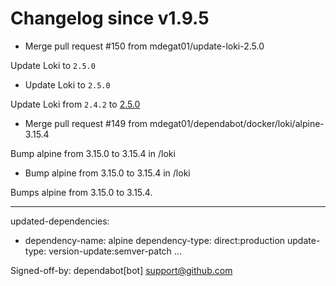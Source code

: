 # Changelog since v1.9.5
- Merge pull request #150 from mdegat01/update-loki-2.5.0

Update Loki to `2.5.0` 
- Update Loki to `2.5.0`

Update Loki from `2.4.2` to [2.5.0](https://github.com/grafana/loki/releases/tag/v2.5.0) 
- Merge pull request #149 from mdegat01/dependabot/docker/loki/alpine-3.15.4

Bump alpine from 3.15.0 to 3.15.4 in /loki 
- Bump alpine from 3.15.0 to 3.15.4 in /loki

Bumps alpine from 3.15.0 to 3.15.4.

---
updated-dependencies:
- dependency-name: alpine
  dependency-type: direct:production
  update-type: version-update:semver-patch
...

Signed-off-by: dependabot[bot] <support@github.com> 
